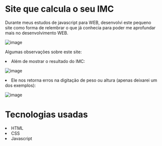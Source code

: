 # Site que calcula o seu IMC

Durante meus estudos de javascript para WEB, desenvolvi este pequeno site como forma de relembrar o que já conhecia para poder me aprofundar mais no desenvolvimento WEB.

![image](https://github.com/devMarlos/CALCULADOR_IMC_SITE/assets/97144841/f36bc6e2-d1e3-4e13-8e84-b05045166fcd)

Algumas observações sobre este site:
  <li>Além de mostrar o resultado do IMC:</li>
  
  ![image](https://github.com/devMarlos/CALCULADOR_IMC_SITE/assets/97144841/acdf0b77-7035-481a-b86f-de94df7f33a1)

  <li>Ele nos retorna erros na digitação de peso ou altura (apenas deixarei um dos exemplos):</li>

  ![image](https://github.com/devMarlos/CALCULADOR_IMC_SITE/assets/97144841/58f04da6-3172-4330-9b7e-cec93a0dd633)

# Tecnologias usadas
  <li>HTML</li>
  <li>CSS</li>
  <li>Javascript</li>
